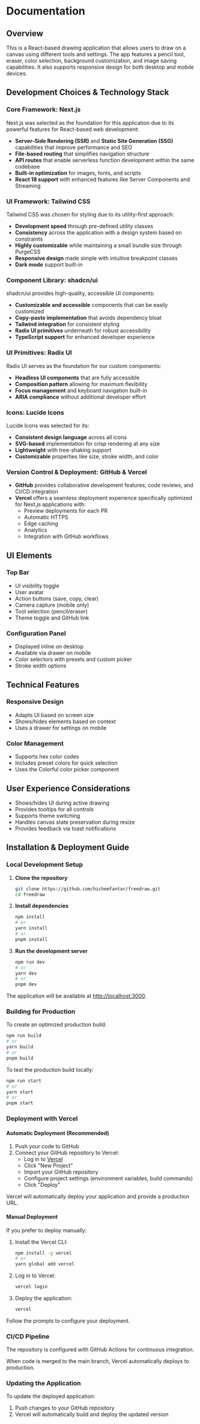 # Documentation

## Overview

This is a React-based drawing application that allows users to draw on a canvas using different tools and settings. The app features a pencil tool, eraser, color selection, background customization, and image saving capabilities. It also supports responsive design for both desktop and mobile devices.

## Development Choices & Technology Stack

### Core Framework: Next.js

Next.js was selected as the foundation for this application due to its powerful features for React-based web development:

- **Server-Side Rendering (SSR)** and **Static Site Generation (SSG)** capabilities that improve performance and SEO
- **File-based routing** that simplifies navigation structure
- **API routes** that enable serverless function development within the same codebase
- **Built-in optimization** for images, fonts, and scripts
- **React 18 support** with enhanced features like Server Components and Streaming

### UI Framework: Tailwind CSS

Tailwind CSS was chosen for styling due to its utility-first approach:

- **Development speed** through pre-defined utility classes
- **Consistency** across the application with a design system based on constraints
- **Highly customizable** while maintaining a small bundle size through PurgeCSS
- **Responsive design** made simple with intuitive breakpoint classes
- **Dark mode** support built-in

### Component Library: shadcn/ui

shadcn/ui provides high-quality, accessible UI components:

- **Customizable and accessible** components that can be easily customized
- **Copy-paste implementation** that avoids dependency bloat
- **Tailwind integration** for consistent styling
- **Radix UI primitives** underneath for robust accessibility
- **TypeScript support** for enhanced developer experience

### UI Primitives: Radix UI

Radix UI serves as the foundation for our custom components:

- **Headless UI components** that are fully accessible
- **Composition pattern** allowing for maximum flexibility
- **Focus management** and keyboard navigation built-in
- **ARIA compliance** without additional developer effort

### Icons: Lucide Icons

Lucide Icons was selected for its:

- **Consistent design language** across all icons
- **SVG-based** implementation for crisp rendering at any size
- **Lightweight** with tree-shaking support
- **Customizable** properties like size, stroke width, and color

### Version Control & Deployment: GitHub & Vercel

- **GitHub** provides collaborative development features, code reviews, and CI/CD integration
- **Vercel** offers a seamless deployment experience specifically optimized for Next.js applications with:
  - Preview deployments for each PR
  - Automatic HTTPS
  - Edge caching
  - Analytics
  - Integration with GitHub workflows

## UI Elements

### Top Bar

- UI visibility toggle
- User avatar
- Action buttons (save, copy, clear)
- Camera capture (mobile only)
- Tool selection (pencil/eraser)
- Theme toggle and GitHub link

### Configuration Panel

- Displayed inline on desktop
- Available via drawer on mobile
- Color selectors with presets and custom picker
- Stroke width options

## Technical Features

### Responsive Design

- Adapts UI based on screen size
- Shows/hides elements based on context
- Uses a drawer for settings on mobile

### Color Management

- Supports hex color codes
- Includes preset colors for quick selection
- Uses the Colorful color picker component

## User Experience Considerations

- Shows/hides UI during active drawing
- Provides tooltips for all controls
- Supports theme switching
- Handles canvas state preservation during resize
- Provides feedback via toast notifications

## Installation & Deployment Guide

### Local Development Setup

1. **Clone the repository**

   ```bash
   git clone https://github.com/hichemfantar/freedraw.git
   cd freedraw
   ```

2. **Install dependencies**

   ```bash
   npm install
   # or
   yarn install
   # or
   pnpm install
   ```

3. **Run the development server**

   ```bash
   npm run dev
   # or
   yarn dev
   # or
   pnpm dev
   ```

The application will be available at [http://localhost:3000](http://localhost:3000).

### Building for Production

To create an optimized production build:

```bash
npm run build
# or
yarn build
# or
pnpm build
```

To test the production build locally:

```bash
npm run start
# or
yarn start
# or
pnpm start
```

### Deployment with Vercel

#### Automatic Deployment (Recommended)

1. Push your code to GitHub
2. Connect your GitHub repository to Vercel:
   - Log in to [Vercel](https://vercel.com)
   - Click "New Project"
   - Import your GitHub repository
   - Configure project settings (environment variables, build commands)
   - Click "Deploy"

Vercel will automatically deploy your application and provide a production URL.

#### Manual Deployment

If you prefer to deploy manually:

1. Install the Vercel CLI:

   ```bash
   npm install -g vercel
   # or
   yarn global add vercel
   ```

2. Log in to Vercel:

   ```bash
   vercel login
   ```

3. Deploy the application:

   ```bash
   vercel
   ```

Follow the prompts to configure your deployment.

### CI/CD Pipeline

The repository is configured with GitHub Actions for continuous integration.

When code is merged to the main branch, Vercel automatically deploys to production.

### Updating the Application

To update the deployed application:

1. Push changes to your GitHub repository
2. Vercel will automatically build and deploy the updated version
